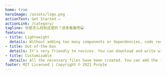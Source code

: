 ```yaml
---
home: true
heroImage: /assets/logo.png
actionText: Get Started →
actionLink: /category/
tagline: 你是怎么找到这里的？进来看看吧😀
features:
- title: Lightweight
  details: Without adding too many components or dependencies, code redundancy will not be generated by pruning.
- title: Out-of-the-box
  details: It's very friendly to novices. You can download and write without too much configuration.
- title: Customizable
  details: All the necessary files have been created. You can add the functions you want directly to the configuration file.
footer: MIT Licensed | Copyright © 2021 Purp1e
---
```


